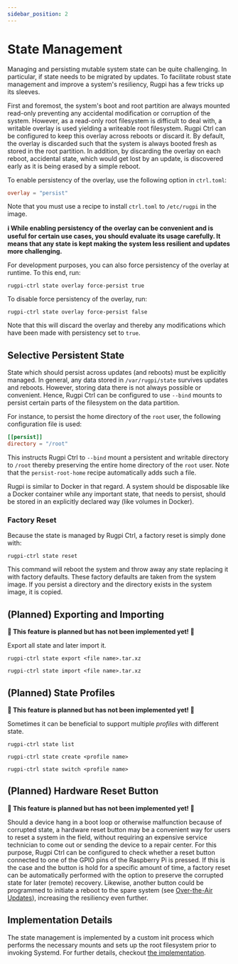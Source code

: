 ```yaml
---
sidebar_position: 2
---
```


# State Management

Managing and persisting mutable system state can be quite challenging.
In particular, if state needs to be migrated by updates.
To facilitate robust state management and improve a system's resiliency, Rugpi has a few tricks up its sleeves.

First and foremost, the system's boot and root partition are always mounted read-only preventing any accidental modification or corruption of the system.
However, as a read-only root filesystem is difficult to deal with, a writable overlay is used yielding a writeable root filesystem.
Rugpi Ctrl can be configured to keep this overlay across reboots or discard it.
By default, the overlay is discarded such that the system is always booted fresh as stored in the root partition.
In addition, by discarding the overlay on each reboot, accidental state, which would get lost by an update, is discovered early as it is being erased by a simple reboot.

To enable persistency of the overlay, use the following option in `ctrl.toml`:

```toml title="ctrl.toml"
overlay = "persist"
```

Note that you must use a recipe to install `ctrl.toml` to `/etc/rugpi` in the image.

**ℹ️ While enabling persistency of the overlay can be convenient and is useful for certain use cases, you should evaluate its usage carefully. It means that any state is kept making the system less resilient and updates more challenging.**

For development purposes, you can also force persistency of the overlay at runtime.
To this end, run:

```shell
rugpi-ctrl state overlay force-persist true
```

To disable force persistency of the overlay, run:

```shell
rugpi-ctrl state overlay force-persist false
```

Note that this will discard the overlay and thereby any modifications which have been made with persistency set to `true`.

## Selective Persistent State

State which should persist across updates (and reboots) must be explicitly managed.
In general, any data stored in `/var/rugpi/state` survives updates and reboots.
However, storing data there is not always possible or convenient.
Hence, Rugpi Ctrl can be configured to use `--bind` mounts to persist certain parts of the filesystem on the data partition.

For instance, to persist the home directory of the `root` user, the following configuration file is used:

```toml title="/etc/rugpi/state/root-home.toml"
[[persist]]
directory = "/root"
```

This instructs Rugpi Ctrl to `--bind` mount a persistent and writable directory to `/root` thereby preserving the entire home directory of the `root` user.
Note that the `persist-root-home` recipe automatically adds such a file.

Rugpi is similar to Docker in that regard.
A system should be disposable like a Docker container while any important state, that needs to persist, should be stored in an explicitly declared way (like volumes in Docker).

### Factory Reset

Because the state is managed by Rugpi Ctrl, a factory reset is simply done with:

```shell
rugpi-ctrl state reset
```

This command will reboot the system and throw away any state replacing it with factory defaults.
These factory defaults are taken from the system image.
If you persist a directory and the directory exists in the system image, it is copied.

## (Planned) Exporting and Importing

**🚧 This feature is planned but has not been implemented yet! 🚧**

Export all state and later import it.

```shell
rugpi-ctrl state export <file name>.tar.xz
```

```shell
rugpi-ctrl state import <file name>.tar.xz
```

## (Planned) State Profiles

**🚧 This feature is planned but has not been implemented yet! 🚧**

Sometimes it can be beneficial to support multiple _profiles_ with different state.

```shell
rugpi-ctrl state list
```

```shell
rugpi-ctrl state create <profile name>
```

```shell
rugpi-ctrl state switch <profile name>
```

## (Planned) Hardware Reset Button

**🚧 This feature is planned but has not been implemented yet! 🚧**

Should a device hang in a boot loop or otherwise malfunction because of corrupted state, a hardware reset button may be a convenient way for users to reset a system in the field, without requiring an expensive service technician to come out or sending the device to a repair center.
For this purpose, Rugpi Ctrl can be configured to check whether a reset button connected to one of the GPIO pins of the Raspberry Pi is pressed.
If this is the case and the button is hold for a specific amount of time, a factory reset can be automatically performed with the option to preserve the corrupted state for later (remote) recovery.
Likewise, another button could be programmed to initiate a reboot to the spare system (see [Over-the-Air Updates](./over-the-air-updates)), increasing the resiliency even further.

## Implementation Details

The state management is implemented by a custom init process which performs the necessary mounts and sets up the root filesystem prior to invoking Systemd.
For further details, checkout [the implementation](https://github.com/silitics/rugpi/blob/main/crates/rugpi-ctrl/src/init.rs).
